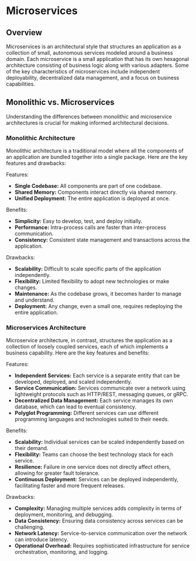 # Microservices

## Overview

Microservices is an architectural style that structures an application as a collection of small, autonomous services modeled around a business domain. Each microservice is a small application that has its own hexagonal architecture consisting of business logic along with various adapters. Some of the key characteristics of microservices include independent deployability, decentralized data management, and a focus on business capabilities.

## Monolithic vs. Microservices

Understanding the differences between monolithic and microservice architectures is crucial for making informed architectural decisions.

### Monolithic Architecture

Monolithic architecture is a traditional model where all the components of an application are bundled together into a single package. Here are the key features and drawbacks:

Features:

- **Single Codebase:** All components are part of one codebase.
- **Shared Memory:** Components interact directly via shared memory.
- **Unified Deployment:** The entire application is deployed at once.

Benefits:

- **Simplicity:** Easy to develop, test, and deploy initially.
- **Performance:** Intra-process calls are faster than inter-process communication.
- **Consistency:** Consistent state management and transactions across the application.

Drawbacks:

- **Scalability:** Difficult to scale specific parts of the application independently.
- **Flexibility:** Limited flexibility to adopt new technologies or make changes.
- **Maintenance:** As the codebase grows, it becomes harder to manage and understand.
- **Deployment:** Any change, even a small one, requires redeploying the entire application.

### Microservices Architecture

Microservice architecture, in contrast, structures the application as a collection of loosely coupled services, each of which implements a business capability. Here are the key features and benefits:

Features:

- **Independent Services:** Each service is a separate entity that can be developed, deployed, and scaled independently.
- **Service Communication:** Services communicate over a network using lightweight protocols such as HTTP/REST, messaging queues, or gRPC.
- **Decentralized Data Management:** Each service manages its own database, which can lead to eventual consistency.
- **Polyglot Programming:** Different services can use different programming languages and technologies suited to their needs.

Benefits:

- **Scalability:** Individual services can be scaled independently based on their demand.
- **Flexibility:** Teams can choose the best technology stack for each service.
- **Resilience:** Failure in one service does not directly affect others, allowing for greater fault tolerance.
- **Continuous Deployment:** Services can be deployed independently, facilitating faster and more frequent releases.

Drawbacks:

- **Complexity:** Managing multiple services adds complexity in terms of deployment, monitoring, and debugging.
- **Data Consistency:** Ensuring data consistency across services can be challenging.
- **Network Latency:** Service-to-service communication over the network can introduce latency.
- **Operational Overhead:** Requires sophisticated infrastructure for service orchestration, monitoring, and logging.
